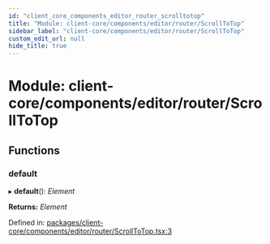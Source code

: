 ```yaml
---
id: "client_core_components_editor_router_scrolltotop"
title: "Module: client-core/components/editor/router/ScrollToTop"
sidebar_label: "client-core/components/editor/router/ScrollToTop"
custom_edit_url: null
hide_title: true
---
```


# Module: client-core/components/editor/router/ScrollToTop

## Functions

### default

▸ **default**(): *Element*

**Returns:** *Element*

Defined in: [packages/client-core/components/editor/router/ScrollToTop.tsx:3](https://github.com/xr3ngine/xr3ngine/blob/5c3dcaef1/packages/client-core/components/editor/router/ScrollToTop.tsx#L3)
